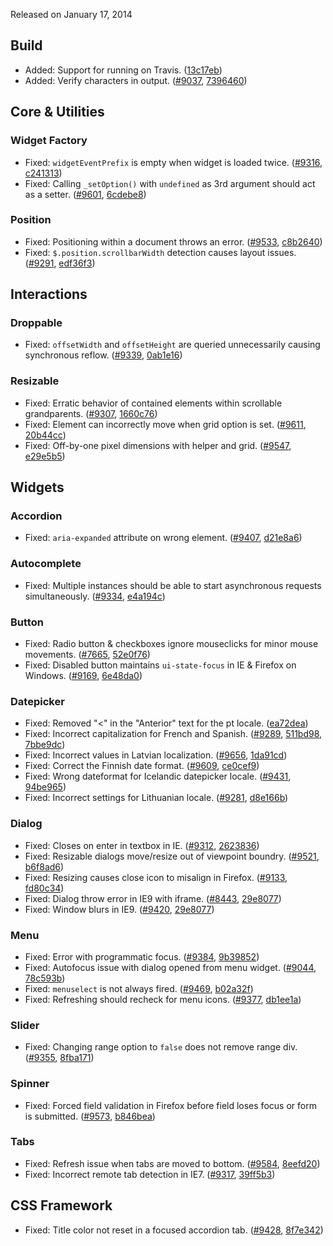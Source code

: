 <script>{
	"title": "jQuery UI 1.10.4 Changelog"
}</script>

Released on January 17, 2014

## Build

* Added: Support for running on Travis. ([13c17eb](https://github.com/jquery/jquery-ui/commit/13c17eb92250776c045da44652e7d460159cef02))
* Added: Verify characters in output. ([#9037](https://bugs.jqueryui.com/ticket/9037), [7396460](https://github.com/jquery/jquery-ui/commit/7396460c765395b97b9a1da125384903a62c1a2e))

## Core &amp; Utilities

### Widget Factory

* Fixed: `widgetEventPrefix` is empty when widget is loaded twice. ([#9316](https://bugs.jqueryui.com/ticket/9316), [c241313](https://github.com/jquery/jquery-ui/commit/c241313f1d31b18751a81c1321662512d8086cbc))
* Fixed: Calling `_setOption()` with `undefined` as 3rd argument should act as a setter. ([#9601](https://bugs.jqueryui.com/ticket/9601), [6cdebe8](https://github.com/jquery/jquery-ui/commit/6cdebe84f8fb20374bb9dd32b62cba1b7f8dfd13))

### Position

* Fixed: Positioning within a document throws an error. ([#9533](https://bugs.jqueryui.com/ticket/9533), [c8b2640](https://github.com/jquery/jquery-ui/commit/c8b264006d2fd8d9c27cfa8aef619428c563cb80))
* Fixed: `$.position.scrollbarWidth` detection causes layout issues. ([#9291](https://bugs.jqueryui.com/ticket/9291), [edf36f3](https://github.com/jquery/jquery-ui/commit/edf36f35ce84a67376d7e9fedd21fc07b38100c0))

## Interactions

### Droppable

* Fixed: `offsetWidth` and `offsetHeight` are queried unnecessarily causing synchronous reflow. ([#9339](https://bugs.jqueryui.com/ticket/9339), [0ab1e16](https://github.com/jquery/jquery-ui/commit/0ab1e16ad9eae6b030e7f569973787664760e8e6))

### Resizable

* Fixed: Erratic behavior of contained elements within scrollable grandparents. ([#9307](https://bugs.jqueryui.com/ticket/9307), [1660c76](https://github.com/jquery/jquery-ui/commit/1660c761e7fe3e790ec4dcb3a356a78ac2a1c7ed))
* Fixed: Element can incorrectly move when grid option is set. ([#9611](https://bugs.jqueryui.com/ticket/9611), [20b44cc](https://github.com/jquery/jquery-ui/commit/20b44cc9bf023bd711b80117b4f185a62301bf52))
* Fixed: Off-by-one pixel dimensions with helper and grid. ([#9547](https://bugs.jqueryui.com/ticket/9547), [e29e5b5](https://github.com/jquery/jquery-ui/commit/e29e5b56afea5a0250636d9c9fd97106732bfe84))

## Widgets

### Accordion

* Fixed: `aria-expanded` attribute on wrong element. ([#9407](https://bugs.jqueryui.com/ticket/9407), [d21e8a6](https://github.com/jquery/jquery-ui/commit/d21e8a6964d80a32cdb9773aa364141a2492dc5a))

### Autocomplete

* Fixed: Multiple instances should be able to start asynchronous requests simultaneously. ([#9334](https://bugs.jqueryui.com/ticket/9334), [e4a194c](https://github.com/jquery/jquery-ui/commit/e4a194ce42b8ea1e5440f99d1d8d26f55526ff6c))

### Button

* Fixed: Radio button & checkboxes ignore mouseclicks for minor mouse movements. ([#7665](https://bugs.jqueryui.com/ticket/7665), [52e0f76](https://github.com/jquery/jquery-ui/commit/52e0f768f528e5265b6d7b4afae036b1ff248956))
* Fixed: Disabled button maintains `ui-state-focus` in IE & Firefox on Windows. ([#9169](https://bugs.jqueryui.com/ticket/9169), [6e48da0](https://github.com/jquery/jquery-ui/commit/6e48da049014c484a219df11ab8f0551afb27fb5))

### Datepicker

* Fixed: Removed "<" in the "Anterior" text for the pt locale. ([ea72dea](https://github.com/jquery/jquery-ui/commit/ea72dea5631173705a4270690a327c7f6efc1f79))
* Fixed: Incorrect capitalization for French and Spanish. ([#9289](https://bugs.jqueryui.com/ticket/9289), [511bd98](https://github.com/jquery/jquery-ui/commit/511bd9842f67c2bd42661aa17b81669a1295ea6b), [7bbe9dc](https://github.com/jquery/jquery-ui/commit/7bbe9dc1142524569b0b5d5b7dffe1713c4d031b))
* Fixed: Incorrect values in Latvian localization. ([#9656](https://bugs.jqueryui.com/ticket/9656), [1da91cd](https://github.com/jquery/jquery-ui/commit/1da91cd500c0cd7cb831a256bef085686fe73e51))
* Fixed: Correct the Finnish date format. ([#9609](https://bugs.jqueryui.com/ticket/9609), [ce0cef9](https://github.com/jquery/jquery-ui/commit/ce0cef92656d6135fb7121bfe04fa6551dab613e))
* Fixed: Wrong dateformat for Icelandic datepicker locale. ([#9431](https://bugs.jqueryui.com/ticket/9431), [94be965](https://github.com/jquery/jquery-ui/commit/94be965cd2d064e67e347c654469c38de4281b3e))
* Fixed: Incorrect settings for Lithuanian locale. ([#9281](https://bugs.jqueryui.com/ticket/9281), [d8e166b](https://github.com/jquery/jquery-ui/commit/d8e166b41104b4d0caa8bcb0195918132f78c26a))

### Dialog

* Fixed: Closes on enter in textbox in IE. ([#9312](https://bugs.jqueryui.com/ticket/9312), [2623836](https://github.com/jquery/jquery-ui/commit/26238369bb113b487959322595e4814b441e5453))
* Fixed: Resizable dialogs move/resize out of viewpoint boundry. ([#9521](https://bugs.jqueryui.com/ticket/9521), [b6f8ad6](https://github.com/jquery/jquery-ui/commit/b6f8ad665f455a4234f09956027ca23b477838db))
* Fixed: Resizing causes close icon to misalign in Firefox. ([#9133](https://bugs.jqueryui.com/ticket/9133), [fd80c34](https://github.com/jquery/jquery-ui/commit/fd80c3445d3102519b7f9e0e549bc7d352bc2e56))
* Fixed: Dialog throw error in IE9 with iframe. ([#8443](https://bugs.jqueryui.com/ticket/8443), [29e8077](https://github.com/jquery/jquery-ui/commit/29e8077871902a49f3039633a7fb9ac5c4093aa8))
* Fixed: Window blurs in IE9. ([#9420](https://bugs.jqueryui.com/ticket/9420), [29e8077](https://github.com/jquery/jquery-ui/commit/29e8077871902a49f3039633a7fb9ac5c4093aa8))

### Menu

* Fixed: Error with programmatic focus. ([#9384](https://bugs.jqueryui.com/ticket/9384), [9b39852](https://github.com/jquery/jquery-ui/commit/9b398520c5e1a313d0c1ebfa7dfd892f8b3e440c))
* Fixed: Autofocus issue with dialog opened from menu widget. ([#9044](https://bugs.jqueryui.com/ticket/9044), [78c593b](https://github.com/jquery/jquery-ui/commit/78c593be8f1651c743f4018dd9a2fd9ab6c25ae7))
* Fixed: `menuselect` is not always fired. ([#9469](https://bugs.jqueryui.com/ticket/9469), [b02a32f](https://github.com/jquery/jquery-ui/commit/b02a32f4b3d7a0588949f2961a74d613beeaea48))
* Fixed: Refreshing should recheck for menu icons. ([#9377](https://bugs.jqueryui.com/ticket/9377), [db1ee1a](https://github.com/jquery/jquery-ui/commit/db1ee1af85ea2f0671f370e325d4ba5b971b2dd0))

### Slider

* Fixed: Changing range option to `false` does not remove range div. ([#9355](https://bugs.jqueryui.com/ticket/9355), [8fba171](https://github.com/jquery/jquery-ui/commit/8fba171fec64cae094566c6777e40c252ecef812))

### Spinner

* Fixed: Forced field validation in Firefox before field loses focus or form is submitted. ([#9573](https://bugs.jqueryui.com/ticket/9573), [b846bea](https://github.com/jquery/jquery-ui/commit/b846bea0fde6b14f63194450e4a77693c3a039a2))

### Tabs

* Fixed: Refresh issue when tabs are moved to bottom. ([#9584](https://bugs.jqueryui.com/ticket/9584), [8eefd20](https://github.com/jquery/jquery-ui/commit/8eefd2032fb5c0e60c7a9899ba51bc7f33aaebc8))
* Fixed: Incorrect remote tab detection in IE7. ([#9317](https://bugs.jqueryui.com/ticket/9317), [39ff5b3](https://github.com/jquery/jquery-ui/commit/39ff5b36e4ed2513f7dc11c22ea4df5d03f9f7b7))

## CSS Framework

* Fixed: Title color not reset in a focused accordion tab. ([#9428](https://bugs.jqueryui.com/ticket/9428), [8f7e342](https://github.com/jquery/jquery-ui/commit/8f7e3428f01fe84d8d9040b54adf761ffdcd382e))
